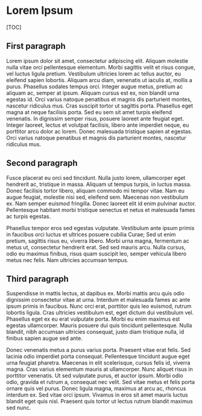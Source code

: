 # Lorem Ipsum

[TOC]

## First paragraph
Lorem ipsum dolor sit amet, consectetur adipiscing elit. Aliquam molestie nulla vitae orci pellentesque elementum. Morbi sagittis velit et risus congue, vel luctus ligula pretium. Vestibulum ultricies lorem ac tellus auctor, eu eleifend sapien lobortis. Aliquam arcu diam, venenatis ut iaculis at, mollis a purus. Phasellus sodales tempus orci. Integer augue metus, pretium ac aliquam ac, semper at ipsum. Aliquam cursus est ex, non blandit urna egestas id. Orci varius natoque penatibus et magnis dis parturient montes, nascetur ridiculus mus. Cras suscipit tortor ut sagittis porta. Phasellus eget magna at neque facilisis porta. Sed eu sem sit amet turpis eleifend venenatis. In dignissim semper risus, posuere laoreet ante feugiat eget. Integer laoreet, lectus et volutpat facilisis, libero ante imperdiet neque, eu porttitor arcu dolor ac lorem. Donec malesuada tristique sapien at egestas. Orci varius natoque penatibus et magnis dis parturient montes, nascetur ridiculus mus.

## Second paragraph

Fusce placerat eu orci sed tincidunt. Nulla justo lorem, ullamcorper eget hendrerit ac, tristique in massa. Aliquam ut tempus turpis, in luctus massa. Donec facilisis tortor libero, aliquam commodo mi tempor vitae. Nam eu augue feugiat, molestie nisi sed, eleifend sem. Maecenas non vestibulum ex. Nam semper euismod fringilla. Donec laoreet elit id enim pulvinar auctor. Pellentesque habitant morbi tristique senectus et netus et malesuada fames ac turpis egestas.

Phasellus tempor eros sed egestas vulputate. Vestibulum ante ipsum primis in faucibus orci luctus et ultrices posuere cubilia Curae; Sed ut enim pretium, sagittis risus eu, viverra libero. Morbi urna magna, fermentum ac metus ut, consectetur hendrerit erat. Sed sed mauris arcu. Nulla cursus, odio eu maximus finibus, risus quam suscipit leo, semper vehicula libero metus nec felis. Nam ultricies accumsan tempus.

## Third paragraph

Suspendisse in mattis lectus, at dapibus ex. Morbi mattis arcu quis odio dignissim consectetur vitae at urna. Interdum et malesuada fames ac ante ipsum primis in faucibus. Nunc orci erat, porttitor quis leo euismod, rutrum lobortis ligula. Cras ultricies vestibulum est, eget dictum dui vestibulum vel. Phasellus eget ex eu erat vulputate porta. Morbi eu enim maximus est egestas ullamcorper. Mauris posuere dui quis tincidunt pellentesque. Nulla blandit, nibh accumsan ultricies consequat, justo diam tristique nulla, id finibus sapien augue sed ante.

Donec venenatis metus a purus varius porta. Praesent vitae erat felis. Sed lacinia odio imperdiet porta consequat. Pellentesque tincidunt augue eget urna feugiat pharetra. Maecenas in elit scelerisque, cursus felis id, viverra magna. Cras varius elementum mauris at ullamcorper. Nunc aliquet risus in porttitor venenatis. Ut sed vulputate purus, et auctor ipsum. Morbi odio odio, gravida et rutrum a, consequat nec velit. Sed vitae metus et felis porta ornare quis vel purus. Donec ligula magna, maximus at arcu ac, rhoncus interdum ex. Sed vitae orci ipsum. Vivamus in eros sit amet mauris luctus blandit eget quis nisl. Praesent quis tortor ut lectus rutrum blandit maximus sed nunc.